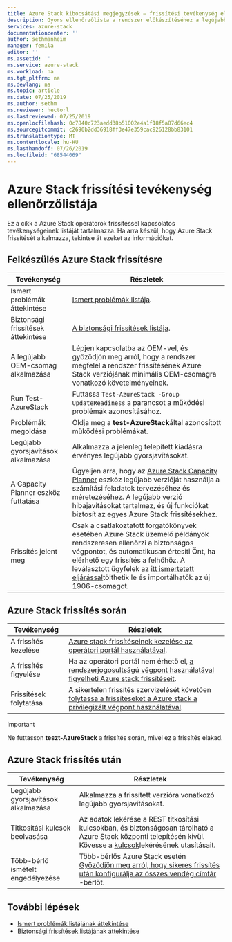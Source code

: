```yaml
---
title: Azure Stack kibocsátási megjegyzések – frissítési tevékenység ellenőrzőlistája | Microsoft Docs
description: Gyors ellenőrzőlista a rendszer előkészítéséhez a legújabb Azure Stack frissítéshez.
services: azure-stack
documentationcenter: ''
author: sethmanheim
manager: femila
editor: ''
ms.assetid: ''
ms.service: azure-stack
ms.workload: na
ms.tgt_pltfrm: na
ms.devlang: na
ms.topic: article
ms.date: 07/25/2019
ms.author: sethm
ms.reviewer: hectorl
ms.lastreviewed: 07/25/2019
ms.openlocfilehash: 0c7840c723aedd38b51002e4a1f18f5a87d66ec4
ms.sourcegitcommit: c2690b2dd36918ff3e47e359cac926128bb83101
ms.translationtype: MT
ms.contentlocale: hu-HU
ms.lasthandoff: 07/26/2019
ms.locfileid: "68544069"
---
```

# <a name="azure-stack-update-activity-checklist"></a>Azure Stack frissítési tevékenység ellenőrzőlistája

Ez a cikk a Azure Stack operátorok frissítéssel kapcsolatos tevékenységeinek listáját tartalmazza. Ha arra készül, hogy Azure Stack frissítését alkalmazza, tekintse át ezeket az információkat.

## <a name="prepare-for-azure-stack-update"></a>Felkészülés Azure Stack frissítésre

| Tevékenység                     | Részletek                                                   |
|------------------------------|-----------------------------------------------------------|
| Ismert problémák áttekintése     | [Ismert problémák listája](azure-stack-release-notes-known-issues-1906.md).                |
| Biztonsági frissítések áttekintése | [A biztonsági frissítések listája](azure-stack-release-notes-security-updates-1906.md).      |
| A legújabb OEM-csomag alkalmazása | Lépjen kapcsolatba az OEM-vel, és győződjön meg arról, hogy a rendszer megfelel a rendszer frissítésének Azure Stack verziójának minimális OEM-csomagra vonatkozó követelményeinek. |
| Run Test-AzureStack     | Futtassa `Test-AzureStack -Group UpdateReadiness` a parancsot a működési problémák azonosításához.      |
| Problémák megoldása          | Oldja meg a **test-AzureStack**által azonosított működési problémákat.                |
| Legújabb gyorsjavítások alkalmazása   | Alkalmazza a jelenleg telepített kiadásra érvényes legújabb gyorsjavításokat.         |
| A Capacity Planner eszköz futtatása   | Ügyeljen arra, hogy az [Azure Stack Capacity Planner](https://aka.ms/azstackcapacityplanner) eszköz legújabb verzióját használja a számítási feladatok tervezéséhez és méretezéséhez. A legújabb verzió hibajavításokat tartalmaz, és új funkciókat biztosít az egyes Azure Stack frissítésekhez. |
| Frissítés jelent meg        | Csak a csatlakoztatott forgatókönyvek esetében Azure Stack üzemelő példányok rendszeresen ellenőrzi a biztonságos végpontot, és automatikusan értesíti Önt, ha elérhető egy frissítés a felhőhöz. A leválasztott ügyfelek az [itt ismertetett eljárással](azure-stack-apply-updates.md)tölthetik le és importálhatók az új 1906-csomagot. |


## <a name="during-azure-stack-update"></a>Azure Stack frissítés során

| Tevékenység              | Részletek                                                                          |
|-----------------------|----------------------------------------------------------------------------------|
| A frissítés kezelése         | [Azure stack frissítéseinek kezelése az operátori portál használatával](azure-stack-updates.md). |
| A frissítés figyelése        | Ha az operátori portál nem érhető el, [a rendszerjogosultságú végpont használatával figyelheti Azure stack frissítéseit](azure-stack-monitor-update.md). |
| Frissítések folytatása            | A sikertelen frissítés szervizelését követően [folytassa a frissítéseket a Azure stack a privilegizált végpont használatával](azure-stack-monitor-update.md). |

> [!IMPORTANT]  
> Ne futtasson **teszt-AzureStack** a frissítés során, mivel ez a frissítés elakad.

## <a name="after-azure-stack-update"></a>Azure Stack frissítés után

| Tevékenység              | Részletek                                                                          |
|-----------------------|----------------------------------------------------------------------------------|
| Legújabb gyorsjavítások alkalmazása | Alkalmazza a frissített verzióra vonatkozó legújabb gyorsjavításokat.                          |
| Titkosítási kulcsok beolvasása | Az adatok lekérése a REST titkosítási kulcsokban, és biztonságosan tárolható a Azure Stack központi telepítésén kívül. Kövesse a [kulcsok](azure-stack-security-bitlocker.md)lekérésének utasításait. |
| Több-bérlő ismételt engedélyezése | Több-bérlős Azure Stack esetén [Győződjön meg arról, hogy sikeres frissítés után konfigurálja az összes vendég címtár](https://docs.microsoft.com/azure-stack/operator/azure-stack-enable-multitenancy#configure-guest-directory) -bérlőt. |

## <a name="next-steps"></a>További lépések

- [Ismert problémák listájának áttekintése](azure-stack-release-notes-known-issues-1907.md)
- [Biztonsági frissítések listájának áttekintése](azure-stack-release-notes-security-updates-1907.md)
